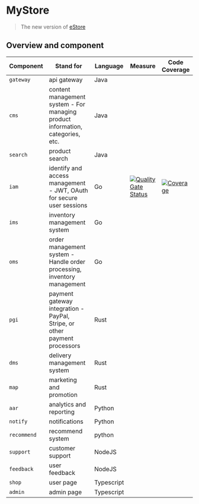 # MyStore

> The new version of [eStore](https://github.com/tanhaok/eStore)

## Overview and component

|Component| Stand for| Language | Measure | Code Coverage |
| -- | -- | -- | -- | -- |
| `gateway`| api gateway| Java | | |
| `cms`| content management system -  For managing product information, categories, etc.| Java | | |
| `search` | product search | Java | | |
| `iam`| identify and access management - JWT, OAuth for secure user sessions| Go |[![Quality Gate Status](https://sonarcloud.io/api/project_badges/measure?project=anyshop_iam&metric=alert_status)](https://sonarcloud.io/summary/new_code?id=anyshop_iam) |[![Coverage](https://sonarcloud.io/api/project_badges/measure?project=anyshop_iam&metric=coverage)](https://sonarcloud.io/summary/new_code?id=anyshop_iam) |
| `ims`| inventory management system| Go | | |
| `oms`| order management system - Handle order processing, inventory management| Go | | |
| `pgi`| payment gateway integration - PayPal, Stripe, or other payment processors | Rust | | |
| `dms`| delivery management system | Rust | | |
| `map`| marketing and promotion | Rust | | |
| `aar`| analytics and reporting | Python | | |
| `notify`| notifications | Python | | |
| `recommend` | recommend system | python | | |
| `support` | customer support | NodeJS | | |
| `feedback`| user feedback | NodeJS| | |
| `shop`| user page| Typescript | | |
| `admin`| admin page| Typescript | | |
